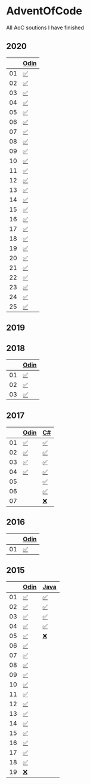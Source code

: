 # AdventOfCode
All AoC soutions I have finished

## 2020

|    |[Odin][odin]   |
|----|---------------|
| 01 |[✅][20d01odin]  |
| 02 |[✅][20d02odin] |
| 03 |[✅][20d03odin] |
| 04 |[✅][20d04odin] |
| 05 |[✅][20d05odin] |
| 06 |[✅][20d06odin] |
| 07 |[✅][20d07odin] |
| 08 |[✅][20d08odin] |
| 09 |[✅][20d09odin] |
| 10 |[✅][20d10odin] |
| 11 |[✅][20d11odin] |
| 12 |[✅][20d12odin] |
| 13 |[✅][20d13odin] |
| 14 |[✅][20d14odin] |
| 15 |[✅][20d15odin] |
| 16 |[✅][20d16odin] |
| 17 |[✅][20d17odin] |
| 18 |[✅][20d18odin] |
| 19 |[✅][20d19odin] |
| 20 |[✅][20d20odin] |
| 21 |[✅][20d21odin] |
| 22 |[✅][20d22odin] |
| 23 |[✅][20d23odin] |
| 24 |[✅][20d24odin] |
| 25 |[✅][20d25odin] |

[odin]: http://odin-lang.org/
[20d01odin]: https://github.com/SpencasaurusRex/AdventOfCode/blob/master/2020/Odin/day01.odin
[20d02odin]: https://github.com/SpencasaurusRex/AdventOfCode/blob/master/2020/Odin/day02.odin
[20d03odin]: https://github.com/SpencasaurusRex/AdventOfCode/blob/master/2020/Odin/day03.odin
[20d04odin]: https://github.com/SpencasaurusRex/AdventOfCode/blob/master/2020/Odin/day04.odin
[20d05odin]: https://github.com/SpencasaurusRex/AdventOfCode/blob/master/2020/Odin/day05.odin
[20d06odin]: https://github.com/SpencasaurusRex/AdventOfCode/blob/master/2020/Odin/day06.odin
[20d07odin]: https://github.com/SpencasaurusRex/AdventOfCode/blob/master/2020/Odin/day07.odin
[20d08odin]: https://github.com/SpencasaurusRex/AdventOfCode/blob/master/2020/Odin/day08.odin
[20d09odin]: https://github.com/SpencasaurusRex/AdventOfCode/blob/master/2020/Odin/day09.odin
[20d10odin]: https://github.com/SpencasaurusRex/AdventOfCode/blob/master/2020/Odin/day10.odin
[20d11odin]: https://github.com/SpencasaurusRex/AdventOfCode/blob/master/2020/Odin/day11.odin
[20d12odin]: https://github.com/SpencasaurusRex/AdventOfCode/blob/master/2020/Odin/day12.odin
[20d13odin]: https://github.com/SpencasaurusRex/AdventOfCode/blob/master/2020/Odin/day13.odin
[20d14odin]: https://github.com/SpencasaurusRex/AdventOfCode/blob/master/2020/Odin/day14.odin
[20d15odin]: https://github.com/SpencasaurusRex/AdventOfCode/blob/master/2020/Odin/day15.odin
[20d16odin]: https://github.com/SpencasaurusRex/AdventOfCode/blob/master/2020/Odin/day16.odin
[20d17odin]: https://github.com/SpencasaurusRex/AdventOfCode/blob/master/2020/Odin/day17.odin
[20d18odin]: https://github.com/SpencasaurusRex/AdventOfCode/blob/master/2020/Odin/day18.odin
[20d19odin]: https://github.com/SpencasaurusRex/AdventOfCode/blob/master/2020/Odin/day19.odin
[20d20odin]: https://github.com/SpencasaurusRex/AdventOfCode/blob/master/2020/Odin/day20.odin
[20d21odin]: https://github.com/SpencasaurusRex/AdventOfCode/blob/master/2020/Odin/day21.odin
[20d22odin]: https://github.com/SpencasaurusRex/AdventOfCode/blob/master/2020/Odin/day22.odin
[20d23odin]: https://github.com/SpencasaurusRex/AdventOfCode/blob/master/2020/Odin/day23.odin
[20d24odin]: https://github.com/SpencasaurusRex/AdventOfCode/blob/master/2020/Odin/day24.odin
[20d25odin]: https://github.com/SpencasaurusRex/AdventOfCode/blob/master/2020/Odin/day25.odin



## 2019

## 2018
|    |[Odin][odin]|
|----|---------------|
| 01 |[✅][18d01odin] |
| 02 |[✅][18d02odin] |
| 03 |[✅][18d03odin] |

[18d01odin]: https://github.com/SpencasaurusRex/AdventOfCode/blob/master/2018/Odin/day01.odin
[18d02odin]: https://github.com/SpencasaurusRex/AdventOfCode/blob/master/2018/Odin/day02.odin
[18d03odin]: https://github.com/SpencasaurusRex/AdventOfCode/blob/master/2018/Odin/day03.odin


## 2017
|    |[Odin][odin]|[C#][csharp]   |
|----|---------------|---------------|
| 01 |[✅][17d01odin] |[✅][17d01csharp] |
| 02 |[✅][17d02odin] |[✅][17d02csharp] |
| 03 |[✅][17d03odin] |[✅][17d03csharp] |
| 04 |[✅][17d04odin] |[✅][17d04csharp] |
| 05 |                |[✅][17d01csharp] |
| 06 |                |[✅][17d01csharp] |
| 07 |                |[❌][17d01csharp] |


[17d01odin]: https://github.com/SpencasaurusRex/AdventOfCode/blob/master/2017/Odin/day01.odin
[17d02odin]: https://github.com/SpencasaurusRex/AdventOfCode/blob/master/2017/Odin/day02.odin
[17d03odin]: https://github.com/SpencasaurusRex/AdventOfCode/blob/master/2017/Odin/day03.odin
[17d04odin]: https://github.com/SpencasaurusRex/AdventOfCode/blob/master/2017/Odin/day04.odin
[csharp]: https://docs.microsoft.com/en-us/dotnet/csharp/
[17d01csharp]: https://github.com/SpencasaurusRex/AdventOfCode/blob/master/2017/CSharp/Program.cs#L145
[17d02csharp]: https://github.com/SpencasaurusRex/AdventOfCode/blob/master/2017/CSharp/Program.cs#L188
[17d03csharp]: https://github.com/SpencasaurusRex/AdventOfCode/blob/master/2017/CSharp/Program.cs#L315
[17d04csharp]: https://github.com/SpencasaurusRex/AdventOfCode/blob/master/2017/CSharp/Program.cs#L432
[17d05csharp]: https://github.com/SpencasaurusRex/AdventOfCode/blob/master/2017/CSharp/Program.cs#L541
[17d06csharp]: https://github.com/SpencasaurusRex/AdventOfCode/blob/master/2017/CSharp/Program.cs#L612
[17d07csharp]: https://github.com/SpencasaurusRex/AdventOfCode/blob/master/2017/CSharp/Program.cs#L755


## 2016
|    |[Odin][odin]   |
|----|---------------|
| 01 |[✅][16d01odin] |

[16d01odin]: https://github.com/SpencasaurusRex/AdventOfCode/blob/master/2016/Odin/day01.odin


## 2015
|    |[Odin][odin]    | [Java][java]|
|----|----------------|-------------|
| 01 |[✅][15d01odin] |[✅][15d01java]|
| 02 |[✅][15d02odin] |[✅][15d02java]|
| 03 |[✅][15d03odin] |[✅][15d03java]|
| 04 |[✅][15d04odin] |[✅][15d04java]|
| 05 |[✅][15d05odin] |[❌][15d05java]|
| 06 |[✅][15d06odin] ||
| 07 |[✅][15d07odin] ||
| 08 |[✅][15d08odin] ||
| 09 |[✅][15d09odin] ||
| 10 |[✅][15d10odin] ||
| 11 |[✅][15d11odin] ||
| 12 |[✅][15d12odin] ||
| 13 |[✅][15d13odin] ||
| 14 |[✅][15d14odin] ||
| 15 |[✅][15d15odin] ||
| 16 |[✅][15d16odin] ||
| 17 |[✅][15d17odin] ||
| 18 |[✅][15d18odin] ||
| 19 |[❌][15d19odin] ||

[java]: https://www.java.com/en/
[15d01odin]: https://github.com/SpencasaurusRex/AdventOfCode/blob/master/2015/Odin/day01.odin
[15d02odin]: https://github.com/SpencasaurusRex/AdventOfCode/blob/master/2015/Odin/day02.odin
[15d03odin]: https://github.com/SpencasaurusRex/AdventOfCode/blob/master/2015/Odin/day03.odin
[15d04odin]: https://github.com/SpencasaurusRex/AdventOfCode/blob/master/2015/Odin/day04.odin
[15d05odin]: https://github.com/SpencasaurusRex/AdventOfCode/blob/master/2015/Odin/day05.odin
[15d06odin]: https://github.com/SpencasaurusRex/AdventOfCode/blob/master/2015/Odin/day06.odin
[15d07odin]: https://github.com/SpencasaurusRex/AdventOfCode/blob/master/2015/Odin/day07.odin
[15d08odin]: https://github.com/SpencasaurusRex/AdventOfCode/blob/master/2015/Odin/day08.odin
[15d09odin]: https://github.com/SpencasaurusRex/AdventOfCode/blob/master/2015/Odin/day09.odin
[15d10odin]: https://github.com/SpencasaurusRex/AdventOfCode/blob/master/2015/Odin/day10.odin
[15d11odin]: https://github.com/SpencasaurusRex/AdventOfCode/blob/master/2015/Odin/day11.odin
[15d12odin]: https://github.com/SpencasaurusRex/AdventOfCode/blob/master/2015/Odin/day12.odin
[15d13odin]: https://github.com/SpencasaurusRex/AdventOfCode/blob/master/2015/Odin/day13.odin
[15d14odin]: https://github.com/SpencasaurusRex/AdventOfCode/blob/master/2015/Odin/day14.odin
[15d15odin]: https://github.com/SpencasaurusRex/AdventOfCode/blob/master/2015/Odin/day15.odin
[15d16odin]: https://github.com/SpencasaurusRex/AdventOfCode/blob/master/2015/Odin/day16.odin
[15d17odin]: https://github.com/SpencasaurusRex/AdventOfCode/blob/master/2015/Odin/day17.odin
[15d18odin]: https://github.com/SpencasaurusRex/AdventOfCode/blob/master/2015/Odin/day18.odin
[15d19odin]: https://github.com/SpencasaurusRex/AdventOfCode/blob/master/2015/Odin/day19.odin
[15d01java]: https://github.com/SpencasaurusRex/AdventOfCode/blob/master/2015/java/Day1.java
[15d02java]: https://github.com/SpencasaurusRex/AdventOfCode/blob/master/2015/Java/Day2.java
[15d03java]: https://github.com/SpencasaurusRex/AdventOfCode/blob/master/2015/Java/Day3.java
[15d04java]: https://github.com/SpencasaurusRex/AdventOfCode/blob/master/2015/Java/Day4.java
[15d05java]: https://github.com/SpencasaurusRex/AdventOfCode/blob/master/2015/Java/Day5.java
